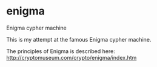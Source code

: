 # enigma

Enigma cypher machine

This is my attempt at the famous Enigma cypher machine.

The principles of Enigma is described here: http://cryptomuseum.com/crypto/enigma/index.htm


